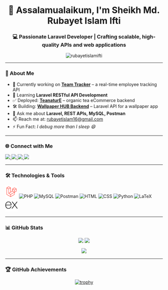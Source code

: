 <h1 align="center">👋 Assalamualaikum, I'm Sheikh Md. Rubayet Islam Ifti</h1>
<h3 align="center">💻 Passionate Laravel Developer | Crafting scalable, high-quality APIs and web applications</h3>

<div align="center">
  <img src="https://komarev.com/ghpvc/?username=rubayetislamifti&label=Profile%20views&color=0e75b6&style=flat" alt="rubayetislamifti" />
</div>

---

### 🚀 About Me

- 🔭 Currently working on [**Team Tracker**](https://github.com/rubayetislamifti/team_tracker_backend) – a real-time employee tracking API  
- 🌱 Learning **Laravel RESTful API Development**  
- ✅ Deployed: [**TeanaturE**](https://github.com/rubayetislamifti/Tea_Nature) – organic tea eCommerce backend  
- 🛠️ Building: [**Wallpaper HUB Backend**](https://github.com/rubayetislamifti/wallpaper_hub_backend) – Laravel API for a wallpaper app  
- 💬 Ask me about **Laravel, REST APIs, MySQL, Postman**  
- 📫 Reach me at: [rubayetislam16@gmail.com](mailto:rubayetislam16@gmail.com)  
- ⚡ Fun Fact: *I debug more than I sleep 😄*

---

### 🌐 Connect with Me

<p align="left">
  <a href="https://twitter.com/rubayet_ifti" target="_blank">
    <img src="https://img.shields.io/badge/Twitter-%231DA1F2.svg?style=for-the-badge&logo=Twitter&logoColor=white" />
  </a>
  <a href="https://www.linkedin.com/in/rubayetislamifti" target="_blank">
    <img src="https://img.shields.io/badge/LinkedIn-%230077B5.svg?style=for-the-badge&logo=linkedin&logoColor=white" />
  </a>
  <a href="https://www.facebook.com/sheikh.mdrubayet/" target="_blank">
    <img src="https://img.shields.io/badge/Facebook-%231877F2.svg?style=for-the-badge&logo=facebook&logoColor=white" />
  </a>
  <a href="https://www.instagram.com/rubayet.sheikh/" target="_blank">
    <img src="https://img.shields.io/badge/Instagram-%23E4405F.svg?style=for-the-badge&logo=Instagram&logoColor=white" />
  </a>
</p>

---

### 🛠️ Technologies & Tools

<p align="left">
  <img src="https://github.com/laravel/art/blob/master/laravel-logo.svg" width="40" height="40" alt="Laravel" />
  <img src="https://cdn.jsdelivr.net/gh/devicons/devicon/icons/php/php-original.svg" width="40" height="40" alt="PHP" />
  <img src="https://cdn.jsdelivr.net/gh/devicons/devicon/icons/mysql/mysql-original-wordmark.svg" width="40" height="40" alt="MySQL" />
  <img src="https://www.vectorlogo.zone/logos/getpostman/getpostman-icon.svg" width="40" height="40" alt="Postman" />
  <img src="https://cdn.jsdelivr.net/gh/devicons/devicon/icons/html5/html5-original.svg" width="40" height="40" alt="HTML" />
  <img src="https://cdn.jsdelivr.net/gh/devicons/devicon/icons/css3/css3-original.svg" width="40" height="40" alt="CSS" />
  <img src="https://cdn.jsdelivr.net/gh/devicons/devicon/icons/python/python-original.svg" width="40" height="40" alt="Python" />
  <img src="https://cdn.jsdelivr.net/gh/devicons/devicon/icons/latex/latex-original.svg" width="40" height="40" alt="LaTeX" />
  <img src="https://raw.githubusercontent.com/devicons/devicon/master/icons/express/express-original.svg" width="40" height="40" alt="RESTFul API" />
</p>

---

### 📊 GitHub Stats

<p align="center">
  <img src="https://github-readme-stats.vercel.app/api?username=rubayetislamifti&show_icons=true&theme=default" height="150" />
  <img src="https://github-readme-stats.vercel.app/api/top-langs/?username=rubayetislamifti&layout=compact&langs_count=6" height="150" />
</p>
<p align="center">
  <img src="https://github-readme-streak-stats.herokuapp.com/?user=rubayetislamifti&theme=default" />
</p>

---

### 🏆 GitHub Achievements

<p align="center">
  <a href="https://github.com/ryo-ma/github-profile-trophy"><img src="https://github-profile-trophy.vercel.app/?username=rubayetislamifti&theme=flat&title=Followers,Stars,Commit,Repositories" alt="trophy" /></a>
</p>
